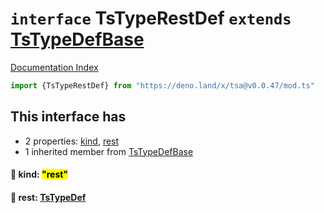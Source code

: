 # `interface` TsTypeRestDef `extends` [TsTypeDefBase](../private.interface.TsTypeDefBase/README.md)

[Documentation Index](../README.md)

```ts
import {TsTypeRestDef} from "https://deno.land/x/tsa@v0.0.47/mod.ts"
```

## This interface has

- 2 properties:
[kind](#-kind-rest),
[rest](#-rest-tstypedef)
- 1 inherited member from [TsTypeDefBase](../private.interface.TsTypeDefBase/README.md)


#### 📄 kind: <mark>"rest"</mark>



#### 📄 rest: [TsTypeDef](../type.TsTypeDef/README.md)



